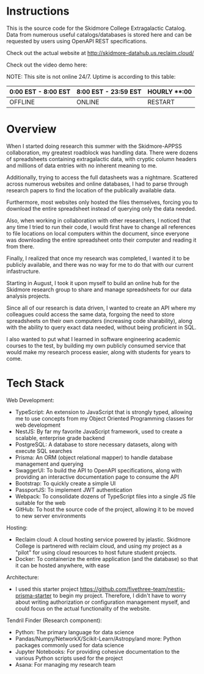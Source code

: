 # Instructions

This is the source code for the Skidmore College Extragalactic Catalog. Data from numerous useful catalogs/databases is stored here and can be requested by users using OpenAPI REST specifications.  

Check out the actual website at http://skidmore-datahub.us.reclaim.cloud/

Check out the video demo here: 

NOTE: This site is not online 24/7. Uptime is according to this table:

| 0:00 EST - 8:00 EST | 8:00 EST - 23:59 EST | HOURLY **:00 |
|---------------------|----------------------|--------------|
| OFFLINE             | ONLINE               | RESTART      |



# Overview

When I started doing research this summer with the Skidmore-APPSS collaboration, my greatest roadblock was handling data. There were dozens of spreadsheets containing extragalactic data, with cryptic column headers and millions of data entries with no inherent meaning to me.

Additionally, trying to access the full datasheets was a nightmare. Scattered across numerous websites and online databases, I had to parse through research papers to find the location of the publically available data.

Furthermore, most websites only hosted the files themselves, forcing you to download the entire spreadsheet instead of querying only the data needed.

Also, when working in collaboration with other researchers, I noticed that any time I tried to run their code, I would first have to change all references to file locations on local computers within the document, since everyone was downloading the entire spreadsheet onto their computer and reading it from there.

Finally, I realized that once my research was completed, I wanted it to be publicly available, and there was no way for me to do that with our current infastructure.

Starting in August, I took it upon myself to build an online hub for the Skidmore research group to share and manage spreadsheets for our data analysis projects.

Since all of our research is data driven, I wanted to create an API where my colleagues could access the same data, forgoing the need to store spreadsheets on their own computers (increasing code sharability), along with the ability to query exact data needed, without being proficient in SQL.

I also wanted to put what I learned in software engineering academic courses to the test, by building my own publicly consumed service that would make my research process easier, along with students for years to come.

# Tech Stack

Web Development:

- TypeScript: An extension to JavaScript that is strongly typed, allowing me to use concepts from my Object Oriented Programming classes for web development
- NestJS: By far my favorite JavaScript framework, used to create a scalable, enterprise grade backend
- PostgreSQL: A database to store necessary datasets, along with execute SQL searches
- Prisma: An ORM (object relational mapper) to handle database management and querying
- SwaggerUI: To build the API to OpenAPI specifications, along with providing an interactive documentation page to consume the API
- Bootstrap: To quickly create a simple UI
- PassportJS: To implement JWT authentication
- Webpack: To consolidate dozens of TypeScript files into a single JS file suitable for the web
- GitHub: To host the source code of the project, allowing it to be moved to new server environments

Hosting:

- Reclaim cloud: A cloud hosting service powered by jelastic. Skidmore College is partnered with reclaim cloud, and using my project as a "pilot" for using cloud resources to host future student projects. 
- Docker: To containerize the entire application (and the database) so that it can be hosted anywhere, with ease

Architecture:

- I used this starter project https://github.com/fivethree-team/nestjs-prisma-starter to begin my project. Therefore, I didn't have to worry about writing authorization or configuration management myself, and could focus on the actual functionality of the website. 

Tendril Finder (Research component):
- Python: The primary language for data science
- Pandas/Numpy/NetworkX/Scikit-Learn/Astropy/and more: Python packages commonly used for data science
- Jupyter Notebooks: For providing cohesive documentation to the various Python scripts used for the project
- Asana: For managing my research team




